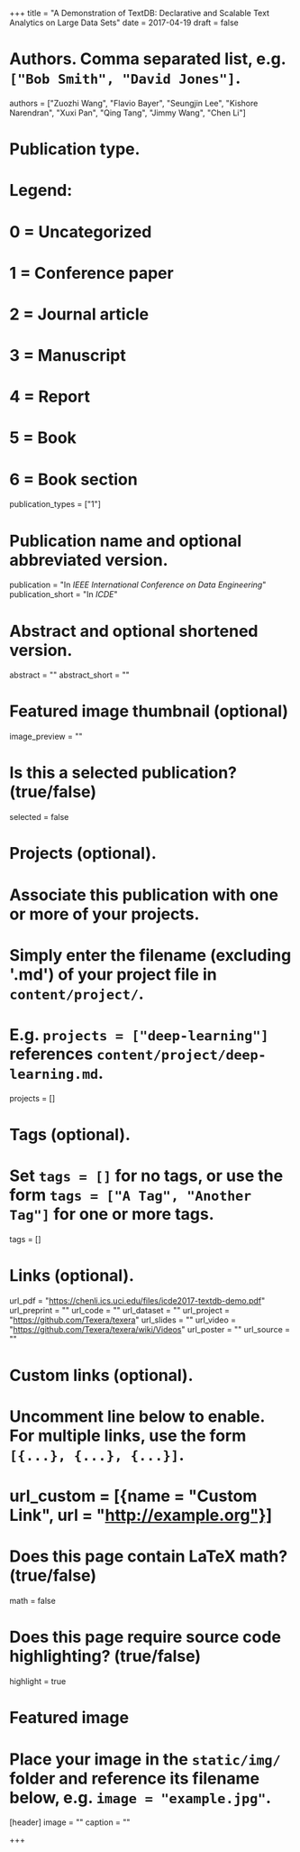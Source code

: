 +++
title = "A Demonstration of TextDB: Declarative and Scalable Text Analytics on Large Data Sets"
date = 2017-04-19
draft = false

# Authors. Comma separated list, e.g. `["Bob Smith", "David Jones"]`.
authors = ["Zuozhi Wang", "Flavio Bayer", "Seungjin Lee", "Kishore Narendran", "Xuxi Pan", "Qing Tang", "Jimmy Wang", "Chen Li"]

# Publication type.
# Legend:
# 0 = Uncategorized
# 1 = Conference paper
# 2 = Journal article
# 3 = Manuscript
# 4 = Report
# 5 = Book
# 6 = Book section
publication_types = ["1"]

# Publication name and optional abbreviated version.
publication = "In *IEEE International Conference on Data Engineering*"
publication_short = "In *ICDE*"

# Abstract and optional shortened version.
abstract = ""
abstract_short = ""

# Featured image thumbnail (optional)
image_preview = ""

# Is this a selected publication? (true/false)
selected = false

# Projects (optional).
#   Associate this publication with one or more of your projects.
#   Simply enter the filename (excluding '.md') of your project file in `content/project/`.
#   E.g. `projects = ["deep-learning"]` references `content/project/deep-learning.md`.
projects = []

# Tags (optional).
#   Set `tags = []` for no tags, or use the form `tags = ["A Tag", "Another Tag"]` for one or more tags.
tags = []

# Links (optional).
url_pdf = "https://chenli.ics.uci.edu/files/icde2017-textdb-demo.pdf"
url_preprint = ""
url_code = ""
url_dataset = ""
url_project = "https://github.com/Texera/texera"
url_slides = ""
url_video = "https://github.com/Texera/texera/wiki/Videos"
url_poster = ""
url_source = ""

# Custom links (optional).
#   Uncomment line below to enable. For multiple links, use the form `[{...}, {...}, {...}]`.
# url_custom = [{name = "Custom Link", url = "http://example.org"}]

# Does this page contain LaTeX math? (true/false)
math = false

# Does this page require source code highlighting? (true/false)
highlight = true

# Featured image
# Place your image in the `static/img/` folder and reference its filename below, e.g. `image = "example.jpg"`.
[header]
image = ""
caption = ""

+++
